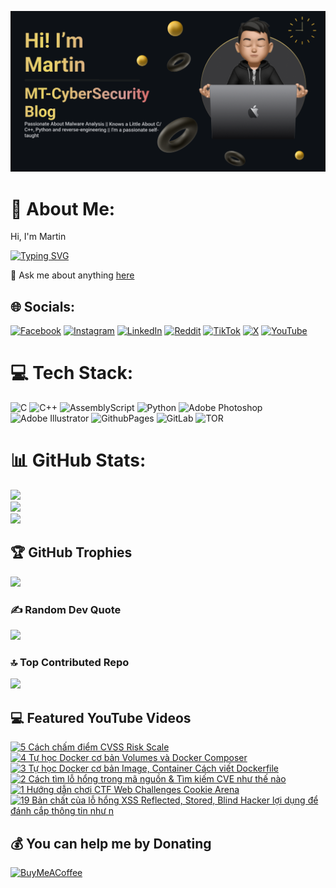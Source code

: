 

![Image Alt](https://github.com/mt-cybersecurity/mt-cybersecurity/blob/9b84bc67ed33ad8a8fd3d39479f0e7c4d507e626/2024-08-17_205915.png)
# 💫 About Me:
Hi, I'm Martin

[![Typing SVG](https://readme-typing-svg.demolab.com?font=Fira+Code&weight=700&size=43&pause=1000&repeat=true&width=1500&height=58&lines=I+write+a+personal+blog+called+MT-CyberSecurity+Blog;I'm+currently+working+at+HP+Service+Center%2C+Hanoi%2C+Vietnam;I+like+to+learn+about+malware;I+also+have+a+Youtube+channel+to+upload+random+things)](https://git.io/typing-svg)

💬 Ask me about anything <a href="https://github.com/mt-cybersecurity/mt-cybersecurity/issues">here</a>


## 🌐 Socials:
[![Facebook](https://img.shields.io/badge/Facebook-%231877F2.svg?logo=Facebook&logoColor=white)](https://facebook.com/martin.mt.official) [![Instagram](https://img.shields.io/badge/Instagram-%23E4405F.svg?logo=Instagram&logoColor=white)](https://instagram.com/iam_martinbui) [![LinkedIn](https://img.shields.io/badge/LinkedIn-%230077B5.svg?logo=linkedin&logoColor=white)](https://linkedin.com/in/martinofficial) [![Reddit](https://img.shields.io/badge/Reddit-%23FF4500.svg?logo=Reddit&logoColor=white)](https://reddit.com/user/MartinBui) [![TikTok](https://img.shields.io/badge/TikTok-%23000000.svg?logo=TikTok&logoColor=white)](https://tiktok.com/@official_martinbui) [![X](https://img.shields.io/badge/X-black.svg?logo=X&logoColor=white)](https://x.com/iam_martinbui) [![YouTube](https://img.shields.io/badge/YouTube-%23FF0000.svg?logo=YouTube&logoColor=white)](https://www.youtube.com/@MTVlog-official) 

# 💻 Tech Stack:
![C](https://img.shields.io/badge/c-%2300599C.svg?style=for-the-badge&logo=c&logoColor=white)
![C++](https://img.shields.io/badge/c++-%2300599C.svg?style=for-the-badge&logo=c%2B%2B&logoColor=white)
![AssemblyScript](https://img.shields.io/badge/assembly%20script-%23000000.svg?style=for-the-badge&logo=assemblyscript&logoColor=white)
![Python](https://img.shields.io/badge/python-3670A0?style=for-the-badge&logo=python&logoColor=ffdd54)
![Adobe Photoshop](https://img.shields.io/badge/adobe%20photoshop-%2331A8FF.svg?style=for-the-badge&logo=adobe%20photoshop&logoColor=white) ![Adobe Illustrator](https://img.shields.io/badge/adobe%20illustrator-%23FF9A00.svg?style=for-the-badge&logo=adobe%20illustrator&logoColor=white)
![GithubPages](https://img.shields.io/badge/github%20pages-121013?style=for-the-badge&logo=github&logoColor=white)
![GitLab](https://img.shields.io/badge/gitlab-%23181717.svg?style=for-the-badge&logo=gitlab&logoColor=white)
![TOR](https://img.shields.io/badge/tor-%237E4798.svg?style=for-the-badge&logo=tor-project&logoColor=white)

# 📊 GitHub Stats:
![](https://github-readme-stats.vercel.app/api?username=mt-cybersecurity&theme=dark&hide_border=false&include_all_commits=true&count_private=false)<br/>
![](https://github-readme-streak-stats.herokuapp.com/?user=mt-cybersecurity&theme=dark&hide_border=false)<br/>
![](https://github-readme-stats.vercel.app/api/top-langs/?username=mt-cybersecurity&theme=dark&hide_border=false&include_all_commits=true&count_private=false&layout=donut)

## 🏆 GitHub Trophies
![](https://github-profile-trophy.vercel.app/?username=mt-cybersecurity&theme=radical&no-frame=false&no-bg=false&margin-w=4)

### ✍️ Random Dev Quote
![](https://quotes-github-readme.vercel.app/api?type=horizontal&theme=radical)

### 🔝 Top Contributed Repo
![](https://github-contributor-stats.vercel.app/api?username=mt-cybersecurity&limit=5&theme=dark&combine_all_yearly_contributions=true)

## 💻 Featured YouTube Videos

<!-- BEGIN YOUTUBE-CARDS -->
[![5   Cách chấm điểm CVSS Risk Scale](https://ytcards.demolab.com/?id=APVOydvXtT0&title=5+++C%C3%A1ch+ch%E1%BA%A5m+%C4%91i%E1%BB%83m+CVSS+Risk+Scale&lang=en&timestamp=1732371202&background_color=%230d1117&title_color=%23ffffff&stats_color=%23dedede&max_title_lines=1&width=250&border_radius=5 "5   Cách chấm điểm CVSS Risk Scale")](https://www.youtube.com/watch?v=APVOydvXtT0)
[![4   Tự học Docker cơ bản   Volumes và Docker Composer](https://ytcards.demolab.com/?id=ZEC6-17fOY8&title=4+++T%E1%BB%B1+h%E1%BB%8Dc+Docker+c%C6%A1+b%E1%BA%A3n+++Volumes+v%C3%A0+Docker+Composer&lang=en&timestamp=1732371056&background_color=%230d1117&title_color=%23ffffff&stats_color=%23dedede&max_title_lines=1&width=250&border_radius=5 "4   Tự học Docker cơ bản   Volumes và Docker Composer")](https://www.youtube.com/watch?v=ZEC6-17fOY8)
[![3   Tự học Docker cơ bản Image, Container    Cách viết Dockerfile](https://ytcards.demolab.com/?id=C-4MvsI1Jg0&title=3+++T%E1%BB%B1+h%E1%BB%8Dc+Docker+c%C6%A1+b%E1%BA%A3n+Image%2C+Container++++C%C3%A1ch+vi%E1%BA%BFt+Dockerfile&lang=en&timestamp=1732371042&background_color=%230d1117&title_color=%23ffffff&stats_color=%23dedede&max_title_lines=1&width=250&border_radius=5 "3   Tự học Docker cơ bản Image, Container    Cách viết Dockerfile")](https://www.youtube.com/watch?v=C-4MvsI1Jg0)
[![2   Cách tìm lỗ hổng trong mã nguồn & Tìm kiếm CVE như thế nào](https://ytcards.demolab.com/?id=7KDAxsTdLv0&title=2+++C%C3%A1ch+t%C3%ACm+l%E1%BB%97+h%E1%BB%95ng+trong+m%C3%A3+ngu%E1%BB%93n+%26+T%C3%ACm+ki%E1%BA%BFm+CVE+nh%C6%B0+th%E1%BA%BF+n%C3%A0o&lang=en&timestamp=1732371024&background_color=%230d1117&title_color=%23ffffff&stats_color=%23dedede&max_title_lines=1&width=250&border_radius=5 "2   Cách tìm lỗ hổng trong mã nguồn & Tìm kiếm CVE như thế nào")](https://www.youtube.com/watch?v=7KDAxsTdLv0)
[![1   Hướng dẫn chơi CTF Web Challenges   Cookie Arena](https://ytcards.demolab.com/?id=oEF0W8cLiQs&title=1+++H%C6%B0%E1%BB%9Bng+d%E1%BA%ABn+ch%C6%A1i+CTF+Web+Challenges+++Cookie+Arena&lang=en&timestamp=1732371006&background_color=%230d1117&title_color=%23ffffff&stats_color=%23dedede&max_title_lines=1&width=250&border_radius=5 "1   Hướng dẫn chơi CTF Web Challenges   Cookie Arena")](https://www.youtube.com/watch?v=oEF0W8cLiQs)
[![19   Bản chất của lỗ hổng XSS Reflected, Stored, Blind   Hacker lợi dụng để đánh cắp thông tin như n](https://ytcards.demolab.com/?id=NPeq2agwgtM&title=19+++B%E1%BA%A3n+ch%E1%BA%A5t+c%E1%BB%A7a+l%E1%BB%97+h%E1%BB%95ng+XSS+Reflected%2C+Stored%2C+Blind+++Hacker+l%E1%BB%A3i+d%E1%BB%A5ng+%C4%91%E1%BB%83+%C4%91%C3%A1nh+c%E1%BA%AFp+th%C3%B4ng+tin+nh%C6%B0+n&lang=en&timestamp=1732370948&background_color=%230d1117&title_color=%23ffffff&stats_color=%23dedede&max_title_lines=1&width=250&border_radius=5 "19   Bản chất của lỗ hổng XSS Reflected, Stored, Blind   Hacker lợi dụng để đánh cắp thông tin như n")](https://www.youtube.com/watch?v=NPeq2agwgtM)
<!-- END YOUTUBE-CARDS -->


  
  ## 💰 You can help me by Donating
  [![BuyMeACoffee](https://img.shields.io/badge/Buy%20Me%20a%20Coffee-ffdd00?style=for-the-badge&logo=buy-me-a-coffee&logoColor=black)](https://buymeacoffee.com/mtcybersecurity)
  
<!-- Proudly created with GPRM ( https://gprm.itsvg.in ) -->
